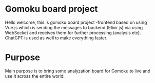 # Gomoku board project

Hello welcome, this is gomoku board project -frontend based on using Vue.js which is sending the messages to backend (Elixir.js) via using WebSocket and receives them for further processing (analysis etc). ChatGPT is used as well to make everything faster.

# Purpose

Main purpose is to bring some analyzation board for Gomoku to live and use it across the entire world.
  
